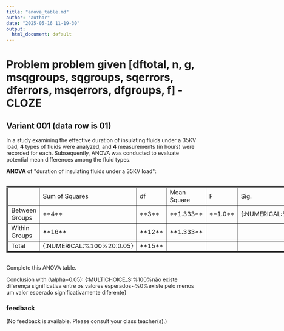 ```yaml
---
title: "anova_table.md"
author: "author"
date: "2025-05-16_11-19-30"
output:
  html_document: default
---
```


# Problem problem given [dftotal, n, g, msqgroups, sqgroups, sqerrors, dferrors, msqerrors, dfgroups, f] - CLOZE


## Variant 001 (data row is 01)


In a study examining the effective duration of insulating fluids under a 35KV load, **4** types of fluids were analyzed, and **4** measurements (in hours) were recorded for each. Subsequently, ANOVA was conducted to evaluate potential mean differences among the fluid types.


**ANOVA** of "duration of insulating fluids under a 35KV load":

<table style="border-collapse: collapse; width: 100%; display: inline-table; border: 10" border="5" >
    <colgroup>
      <col style="width: 25%">
      <col style="width: 15%;">
      <col style="width: 15%;">
      <col style="width: 15%;">
      <col style="width: 15%;">
      <col style="width: 15%;">
    </colgroup>
    <tbody>
      <tr>
        <td></td>
        <td>Sum of Squares</td>
        <td>df</td>
        <td>Mean Square</td>
        <td>F</td>
        <td>Sig.</td>
      </tr>
      <tr>
        <td>Between Groups</td>
        <td>**4**</td>
        <td>**3**</td>
        <td>**1.333**</td>
        <td>**1.0**</td>
        <td>{:NUMERICAL:%100%0.426:0.005}</td>
      </tr>
      <tr>
        <td>Within Groups</td>
        <td>**16**</td>
        <td>**12**</td>
        <td>**1.333**</td>
        <td></td>
        <td></td>
      </tr>
      <tr>
        <td>Total</td>
        <td>{:NUMERICAL:%100%20:0.05}</td>
        <td>**15**</td>
        <td></td>
        <td></td>
        <td></td>
      </tr>
    </tbody>
  </table>

Complete this ANOVA table.

Conclusion with  \(\alpha=0.05\): {:MULTICHOICE_S:%100%não existe diferença significativa entre os valores esperados\~%0%existe pelo menos um valor esperado significativamente diferente}




### feedback


(No feedback is available. Please consult your class teacher(s).)


